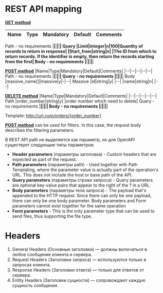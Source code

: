 # REST API mapping

<u>**GET method**</u>

|Name|Type|Mandatory|Default|Comments|
|--|--|--|--|--|
Path - no requirements
|__|__|__|__|__|
Query
|Limit|integer|n|100|Quantity of records to return in response|
|Start_from|string|n| |The ID from which to return records. If the identifier is empty, then return the records starting from the first|
Body - no requirements
|__|__|__|__|__|


<u>**POST method**</u>
|Name|Type|Mandatory|Default|Comments|
|--|--|--|--|--|
Path - no requirements
|__|__|__|__|__|
Query - no requirements
|__|__|__|__|__|
Body
|massive_name[]|massive|y|-|--|
Massive
|id|string|y| |--|
|name|string|n| |--|

<u>**DELETE method**</u>
|Name|Type|Mandatory|Default|Comments|
|--|--|--|--|--|
Path 
|order_number|string|y| |order number which need to delete|
Query - no requirements
|__|__|__|__|__|
Body - no requirements
|__|__|__|__|__|

Template:
http://url.com/orders/{order_number}


<u>**POST method**</u> can be used for filters. In this case, the request body describes the filtering parameters.

В REST API path не выделяется как параметр, но для OpenAPI cуществует следующие типы параметров:
- **Header parameters** (параметры заголовка) - Custom headers that are expected as part of the request.
- **Path parameters** (параметры path) - Used together with Path Templating, where the parameter value is actually part of the operation's URL. This does not include the host or base path of the API.
- **Query parameters** (параметры строки запроса) - Query parameters are optional key-value pairs that appear to the right of the ? in a URL. 
- **Body parameters** (параметры тела запроса) -  The payload that's appended to the HTTP request. Since there can only be one payload, there can only be one body parameter. Body parameters and Form parameters cannot exist together for the same operation
- **Form parameters** - This is the only parameter type that can be used to send files, thus supporting the file type.


# Headers
1. General Headers (Основные заголовки) — должны включаться в любое сообщение клиента и сервера.
2. Request Headers (Заголовки запроса) — используются только в запросах клиента.
3. Response Headers (Заголовки ответа) — только для ответов от сервера.
4. Entity Headers (Заголовки сущности) — сопровождают каждую сущность сообщения.